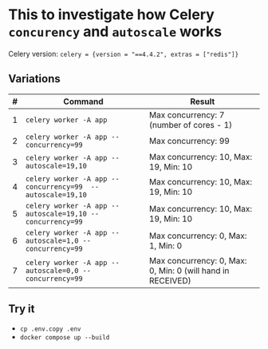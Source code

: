 # This to investigate how Celery `concurency` and `autoscale` works
Celery version:
`celery = {version = "==4.4.2", extras = ["redis"]}`

## Variations
#|Command|Result
---|---|---
1 | `celery worker -A app`| Max concurrency: 7 (number of cores - 1)
2 | `celery worker -A app --concurrency=99` | Max concurrency: 99
3 | `celery worker -A app --autoscale=19,10` | Max concurrency: 10, Max: 19, Min: 10
4 | `celery worker -A app --concurrency=99  --autoscale=19,10` | Max concurrency: 10, Max: 19, Min: 10
5 | `celery worker -A app --autoscale=19,10 --concurrency=99` | Max concurrency: 10, Max: 19, Min: 10
6 | `celery worker -A app --autoscale=1,0 --concurrency=99` | Max concurrency: 0, Max: 1, Min: 0
7 | `celery worker -A app --autoscale=0,0 --concurrency=99 ` | Max concurrency: 0, Max: 0, Min: 0 (will hand in RECEIVED)

## Try it
* `cp .env.copy .env`
* `docker compose up --build`